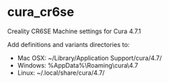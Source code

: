 # cura_cr6se
Creality CR6SE Machine settings for Cura 4.7.1

Add definitions and variants directories to:
 * Mac OSX: ~/Library/Application Support/cura/4.7/
 * Windows: %AppData%\Roaming\cura\4.7
 * Linux: ~/.local/share/cura/4.7/

